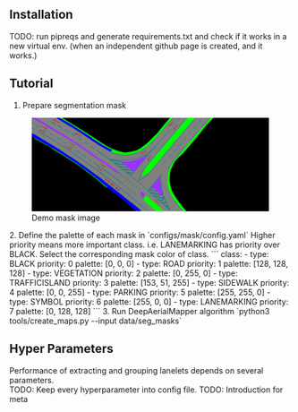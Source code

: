 ## Installation
TODO: run pipreqs and generate requirements.txt and check if it works in a new virtual env.  (when an independent github page is created, and it works.)

## Tutorial
1. Prepare segmentation mask 
<figure>
<img src="../data/seg_masks/demo.png" width="640"/>
<figcaption>Demo mask image</figcaption>
</figure>
2. Define the palette of each mask in `configs/mask/config.yaml`
Higher priority means more important class. i.e. LANEMARKING has priority over BLACK.
Select the corresponding mask color of class.
```
class:
  - type: BLACK
    priority: 0
    palette: [0, 0, 0]
  - type: ROAD
    priority: 1
    palette: [128, 128, 128]
  - type: VEGETATION
    priority: 2
    palette: [0, 255, 0]
  - type: TRAFFICISLAND
    priority: 3
    palette: [153, 51, 255]
  - type: SIDEWALK
    priority: 4
    palette: [0, 0, 255]
  - type: PARKING
    priority: 5
    palette: [255, 255, 0]
  - type: SYMBOL
    priority: 6
    palette: [255, 0, 0]
  - type: LANEMARKING
    priority: 7
    palette: [0, 128, 128]
```
3. Run DeepAerialMapper algorithm
`python3 tools/create_maps.py --input data/seg_masks`

## Hyper Parameters
Performance of extracting and grouping lanelets depends on several parameters. \
TODO: Keep every hyperparameter into config file.
TODO: Introduction for meta